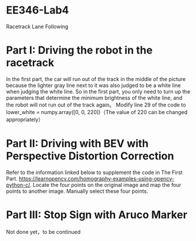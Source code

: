 # EE346-Lab4
Racetrack Lane Following

# Part I: Driving the robot in the racetrack
In the first part, the car will run out of the track in the middle of the picture because the lighter gray line next to it was also judged to be a white line when judging the white line. So in the first part, you only need to turn up the parameters that determine the minimum brightness of the white line, and the robot will not run out of the track again。
Modify line 29 of the code to lower_white = numpy.array([0, 0, 220])（The value of 220 can be changed appropriately）
# Part II: Driving with BEV with Perspective Distortion Correction
Refer to the information linked below to supplement the code in The First Part. https://learnopencv.com/homography-examples-using-opencv-python-c/.
Locate the four points on the original image and map the four points to another image. Manually select these four points.
# Part III: Stop Sign with Aruco Marker
Not done yet，to be continued
